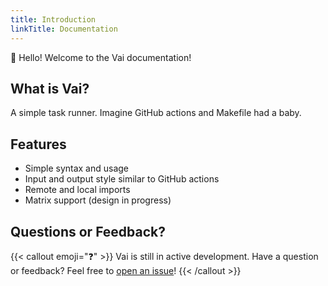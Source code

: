 ```yaml
---
title: Introduction
linkTitle: Documentation
---
```


👋 Hello! Welcome to the Vai documentation!

## What is Vai?

A simple task runner. Imagine GitHub actions and Makefile had a baby.

## Features

- Simple syntax and usage
- Input and output style similar to GitHub actions
- Remote and local imports
- Matrix support (design in progress)

## Questions or Feedback?

{{< callout emoji="❓" >}}
  Vai is still in active development.
  Have a question or feedback? Feel free to [open an issue](https://github.com/noxsios/vai/issues)!
{{< /callout >}}

